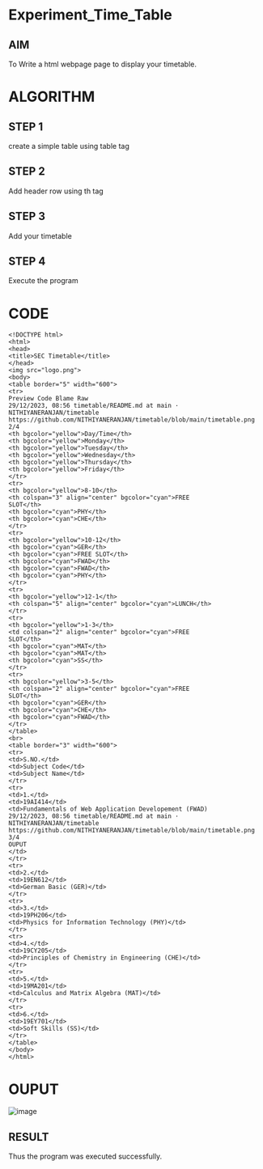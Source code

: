 # Experiment_Time_Table

## AIM
To Write a html webpage page to display your timetable.

# ALGORITHM
## STEP 1
create a simple table using table tag
## STEP 2
Add header row using th tag
## STEP 3
Add your timetable
## STEP 4
Execute the program

# CODE
``````
<!DOCTYPE html>
<html>
<head>
<title>SEC Timetable</title>
</head>
<img src="logo.png">
<body>
<table border="5" width="600">
<tr>
Preview Code Blame Raw
29/12/2023, 08:56 timetable/README.md at main · NITHIYANERANJAN/timetable
https://github.com/NITHIYANERANJAN/timetable/blob/main/timetable.png 2/4
<th bgcolor="yellow">Day/Time</th>
<th bgcolor="yellow">Monday</th>
<th bgcolor="yellow">Tuesday</th>
<th bgcolor="yellow">Wednesday</th>
<th bgcolor="yellow">Thursday</th>
<th bgcolor="yellow">Friday</th>
</tr>
<tr>
<th bgcolor="yellow">8-10</th>
<th colspan="3" align="center" bgcolor="cyan">FREE
SLOT</th>
<th bgcolor="cyan">PHY</th>
<th bgcolor="cyan">CHE</th>
</tr>
<tr>
<th bgcolor="yellow">10-12</th>
<th bgcolor="cyan">GER</th>
<th bgcolor="cyan">FREE SLOT</th>
<th bgcolor="cyan">FWAD</th>
<th bgcolor="cyan">FWAD</th>
<th bgcolor="cyan">PHY</th>
</tr>
<tr>
<th bgcolor="yellow">12-1</th>
<th colspan="5" align="center" bgcolor="cyan">LUNCH</th>
</tr>
<tr>
<th bgcolor="yellow">1-3</th>
<td colspan="2" align="center" bgcolor="cyan">FREE
SLOT</th>
<th bgcolor="cyan">MAT</th>
<th bgcolor="cyan">MAT</th>
<th bgcolor="cyan">SS</th>
</tr>
<tr>
<th bgcolor="yellow">3-5</th>
<th colspan="2" align="center" bgcolor="cyan">FREE
SLOT</th>
<th bgcolor="cyan">GER</th>
<th bgcolor="cyan">CHE</th>
<th bgcolor="cyan">FWAD</th>
</tr>
</table>
<br>
<table border="3" width="600">
<tr>
<td>S.NO.</td>
<td>Subject Code</td>
<td>Subject Name</td>
</tr>
<tr>
<td>1.</td>
<td>19AI414</td>
<td>Fundamentals of Web Application Developement (FWAD)
29/12/2023, 08:56 timetable/README.md at main · NITHIYANERANJAN/timetable
https://github.com/NITHIYANERANJAN/timetable/blob/main/timetable.png 3/4
OUPUT
</td>
</tr>
<tr>
<td>2.</td>
<td>19EN612</td>
<td>German Basic (GER)</td>
</tr>
<tr>
<td>3.</td>
<td>19PH206</td>
<td>Physics for Information Technology (PHY)</td>
</tr>
<tr>
<td>4.</td>
<td>19CY205</td>
<td>Principles of Chemistry in Engineering (CHE)</td>
</tr>
<tr>
<td>5.</td>
<td>19MA201</td>
<td>Calculus and Matrix Algebra (MAT)</td>
</tr>
<tr>
<td>6.</td>
<td>19EY701</td>
<td>Soft Skills (SS)</td>
</tr>
</table>
</body>
</html>

``````

# OUPUT
![image](https://github.com/Sanjuwu21/timetable/assets/146498969/b3990b4b-eb08-42bc-8be8-bd9a8f56f76f)
## RESULT
Thus the program was executed successfully.

